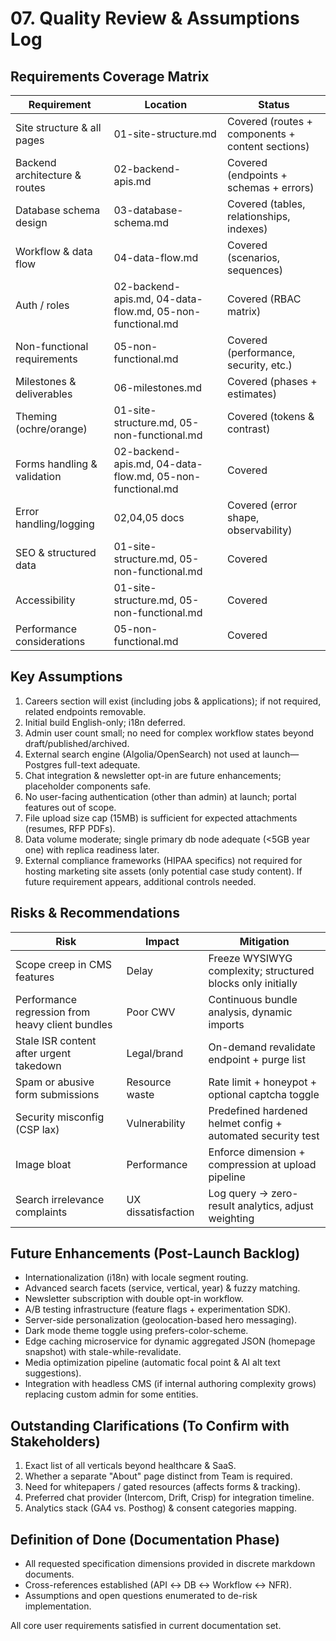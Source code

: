 # 07. Quality Review & Assumptions Log

## Requirements Coverage Matrix
| Requirement | Location | Status |
|-------------|----------|--------|
| Site structure & all pages | 01-site-structure.md | Covered (routes + components + content sections) |
| Backend architecture & routes | 02-backend-apis.md | Covered (endpoints + schemas + errors) |
| Database schema design | 03-database-schema.md | Covered (tables, relationships, indexes) |
| Workflow & data flow | 04-data-flow.md | Covered (scenarios, sequences) |
| Auth / roles | 02-backend-apis.md, 04-data-flow.md, 05-non-functional.md | Covered (RBAC matrix) |
| Non-functional requirements | 05-non-functional.md | Covered (performance, security, etc.) |
| Milestones & deliverables | 06-milestones.md | Covered (phases + estimates) |
| Theming (ochre/orange) | 01-site-structure.md, 05-non-functional.md | Covered (tokens & contrast) |
| Forms handling & validation | 02-backend-apis.md, 04-data-flow.md, 05-non-functional.md | Covered |
| Error handling/logging | 02,04,05 docs | Covered (error shape, observability) |
| SEO & structured data | 01-site-structure.md, 05-non-functional.md | Covered |
| Accessibility | 01-site-structure.md, 05-non-functional.md | Covered |
| Performance considerations | 05-non-functional.md | Covered |

## Key Assumptions
1. Careers section will exist (including jobs & applications); if not required, related endpoints removable.
2. Initial build English-only; i18n deferred.
3. Admin user count small; no need for complex workflow states beyond draft/published/archived.
4. External search engine (Algolia/OpenSearch) not used at launch—Postgres full-text adequate.
5. Chat integration & newsletter opt-in are future enhancements; placeholder components safe.
6. No user-facing authentication (other than admin) at launch; portal features out of scope.
7. File upload size cap (15MB) is sufficient for expected attachments (resumes, RFP PDFs).
8. Data volume moderate; single primary db node adequate (<5GB year one) with replica readiness later.
9. External compliance frameworks (HIPAA specifics) not required for hosting marketing site assets (only potential case study content). If future requirement appears, additional controls needed.

## Risks & Recommendations
| Risk | Impact | Mitigation |
|------|--------|-----------|
| Scope creep in CMS features | Delay | Freeze WYSIWYG complexity; structured blocks only initially |
| Performance regression from heavy client bundles | Poor CWV | Continuous bundle analysis, dynamic imports |
| Stale ISR content after urgent takedown | Legal/brand | On-demand revalidate endpoint + purge list |
| Spam or abusive form submissions | Resource waste | Rate limit + honeypot + optional captcha toggle |
| Security misconfig (CSP lax) | Vulnerability | Predefined hardened helmet config + automated security test |
| Image bloat | Performance | Enforce dimension + compression at upload pipeline |
| Search irrelevance complaints | UX dissatisfaction | Log query -> zero-result analytics, adjust weighting |

## Future Enhancements (Post-Launch Backlog)
- Internationalization (i18n) with locale segment routing.
- Advanced search facets (service, vertical, year) & fuzzy matching.
- Newsletter subscription with double opt-in workflow.
- A/B testing infrastructure (feature flags + experimentation SDK).
- Server-side personalization (geolocation-based hero messaging).
- Dark mode theme toggle using prefers-color-scheme.
- Edge caching microservice for dynamic aggregated JSON (homepage snapshot) with stale-while-revalidate.
- Media optimization pipeline (automatic focal point & AI alt text suggestions).
- Integration with headless CMS (if internal authoring complexity grows) replacing custom admin for some entities.

## Outstanding Clarifications (To Confirm with Stakeholders)
1. Exact list of all verticals beyond healthcare & SaaS.
2. Whether a separate "About" page distinct from Team is required.
3. Need for whitepapers / gated resources (affects forms & tracking).
4. Preferred chat provider (Intercom, Drift, Crisp) for integration timeline.
5. Analytics stack (GA4 vs. Posthog) & consent categories mapping.

## Definition of Done (Documentation Phase)
- All requested specification dimensions provided in discrete markdown documents.
- Cross-references established (API ↔ DB ↔ Workflow ↔ NFR).
- Assumptions and open questions enumerated to de-risk implementation.

All core user requirements satisfied in current documentation set.
